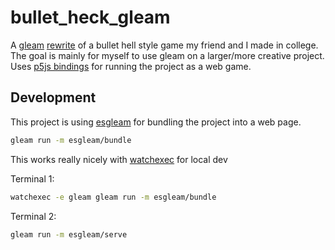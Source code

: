 # bullet_heck_gleam

A [gleam](https://gleam.run/) [rewrite](https://github.com/Acepie/GameAIBulletHell) of a bullet hell style game my friend and I made in college. The goal is mainly for myself to use gleam on a larger/more creative project. Uses [p5js bindings](https://github.com/Acepie/p5js_gleam) for running the project as a web game.

## Development

This project is using [esgleam](https://hexdocs.pm/esgleam/) for bundling the project into a web page.

```sh
gleam run -m esgleam/bundle
```

This works really nicely with [watchexec](https://github.com/watchexec/watchexec) for local dev

Terminal 1:

```sh
watchexec -e gleam gleam run -m esgleam/bundle
```

Terminal 2:

```sh
gleam run -m esgleam/serve
```
